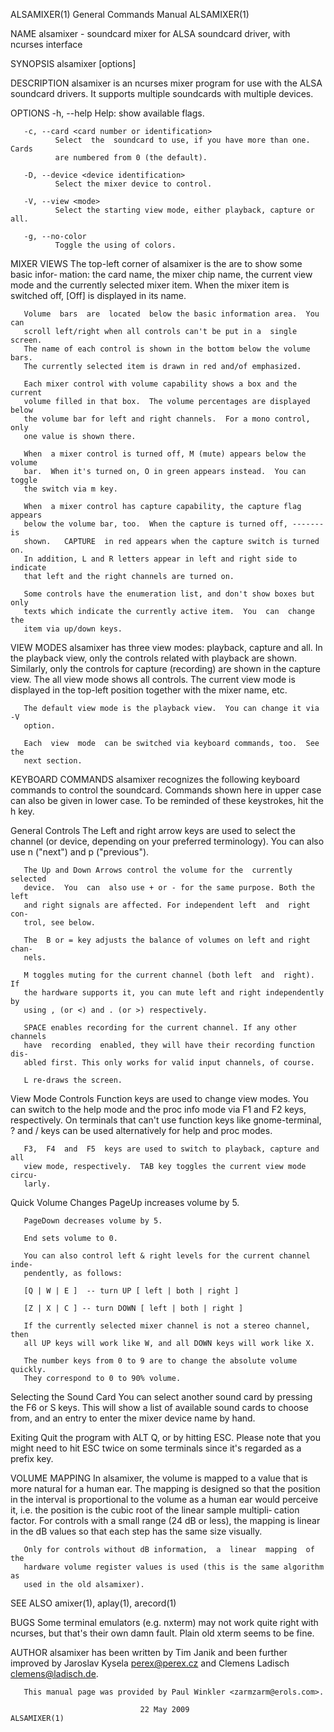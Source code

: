 ALSAMIXER(1)               General Commands Manual               ALSAMIXER(1)

NAME
       alsamixer  -  soundcard  mixer for ALSA soundcard driver, with ncurses
       interface

SYNOPSIS
       alsamixer [options]

DESCRIPTION
       alsamixer is an ncurses mixer program for use with the ALSA  soundcard
       drivers. It supports multiple soundcards with multiple devices.

OPTIONS
       -h, --help
              Help: show available flags.

       -c, --card <card number or identification>
              Select  the  soundcard to use, if you have more than one. Cards
              are numbered from 0 (the default).

       -D, --device <device identification>
              Select the mixer device to control.

       -V, --view <mode>
              Select the starting view mode, either playback, capture or all.

       -g, --no-color
              Toggle the using of colors.

MIXER VIEWS
       The top-left corner of alsamixer is the are to show some basic  infor‐
       mation:  the card name, the mixer chip name, the current view mode and
       the currently selected mixer item.  When the mixer  item  is  switched
       off, [Off] is displayed in its name.

       Volume  bars  are  located  below the basic information area.  You can
       scroll left/right when all controls can't be put in a  single  screen.
       The name of each control is shown in the bottom below the volume bars.
       The currently selected item is drawn in red and/of emphasized.

       Each mixer control with volume capability shows a box and the  current
       volume filled in that box.  The volume percentages are displayed below
       the volume bar for left and right channels.  For a mono control,  only
       one value is shown there.

       When  a mixer control is turned off, M (mute) appears below the volume
       bar.  When it's turned on, O in green appears instead.  You can toggle
       the switch via m key.

       When  a mixer control has capture capability, the capture flag appears
       below the volume bar, too.  When the capture is turned off, ------- is
       shown.   CAPTURE  in red appears when the capture switch is turned on.
       In addition, L and R letters appear in left and right side to indicate
       that left and the right channels are turned on.

       Some controls have the enumeration list, and don't show boxes but only
       texts which indicate the currently active item.  You  can  change  the
       item via up/down keys.

VIEW MODES
       alsamixer  has  three  view  modes: playback, capture and all.  In the
       playback view, only the controls  related  with  playback  are  shown.
       Similarly,  only the controls for capture (recording) are shown in the
       capture view.  The all view mode shows all controls.  The current view
       mode  is  displayed  in  the top-left position together with the mixer
       name, etc.

       The default view mode is the playback view.  You can change it via  -V
       option.

       Each  view  mode  can be switched via keyboard commands, too.  See the
       next section.

KEYBOARD COMMANDS
       alsamixer recognizes the following keyboard commands  to  control  the
       soundcard.   Commands  shown  here  in upper case can also be given in
       lower case.  To be reminded of these keystrokes, hit the h key.

   General Controls
       The Left and right arrow keys are  used  to  select  the  channel  (or
       device,  depending  on your preferred terminology). You can also use n
       ("next") and p ("previous").

       The Up and Down Arrows control the volume for the  currently  selected
       device.  You  can  also use + or - for the same purpose. Both the left
       and right signals are affected. For independent left  and  right  con‐
       trol, see below.

       The  B or = key adjusts the balance of volumes on left and right chan‐
       nels.

       M toggles muting for the current channel (both left  and  right).   If
       the hardware supports it, you can mute left and right independently by
       using , (or <) and . (or >) respectively.

       SPACE enables recording for the current channel. If any other channels
       have  recording  enabled, they will have their recording function dis‐
       abled first. This only works for valid input channels, of course.

       L re-draws the screen.

   View Mode Controls
       Function keys are used to change view modes.  You can  switch  to  the
       help mode and the proc info mode via F1 and F2 keys, respectively.  On
       terminals that can't use function keys like gnome-terminal,  ?  and  /
       keys can be used alternatively for help and proc modes.

       F3,  F4  and  F5  keys are used to switch to playback, capture and all
       view mode, respectively.  TAB key toggles the current view mode circu‐
       larly.

   Quick Volume Changes
       PageUp increases volume by 5.

       PageDown decreases volume by 5.

       End sets volume to 0.

       You can also control left & right levels for the current channel inde‐
       pendently, as follows:

       [Q | W | E ]  -- turn UP [ left | both | right ]

       [Z | X | C ] -- turn DOWN [ left | both | right ]

       If the currently selected mixer channel is not a stereo channel,  then
       all UP keys will work like W, and all DOWN keys will work like X.

       The number keys from 0 to 9 are to change the absolute volume quickly.
       They correspond to 0 to 90% volume.

   Selecting the Sound Card
       You can select another sound card by pressing the F6 or S keys.   This
       will show a list of available sound cards to choose from, and an entry
       to enter the mixer device name by hand.

   Exiting
       Quit the program with ALT Q, or by hitting ESC.  Please note that  you
       might need to hit ESC twice on some terminals since it's regarded as a
       prefix key.

VOLUME MAPPING
       In alsamixer, the volume is mapped to a value that is more natural for
       a  human  ear.   The  mapping  is designed so that the position in the
       interval is proportional to the volume as a human ear  would  perceive
       it, i.e. the position is the cubic root of the linear sample multipli‐
       cation factor.  For controls with a small range (24 dB or  less),  the
       mapping is linear in the dB values so that each step has the same size
       visually.

       Only for controls without dB information,  a  linear  mapping  of  the
       hardware volume register values is used (this is the same algorithm as
       used in the old alsamixer).

SEE ALSO
        amixer(1), aplay(1), arecord(1)

BUGS
       Some terminal emulators (e.g. nxterm) may not work  quite  right  with
       ncurses,  but that's their own damn fault. Plain old xterm seems to be
       fine.

AUTHOR
       alsamixer has been written by Tim Janik and been further  improved  by
       Jaroslav     Kysela     <perex@perex.cz>     and    Clemens    Ladisch
       <clemens@ladisch.de>.

       This manual page was provided by Paul Winkler <zarmzarm@erols.com>.

                                 22 May 2009                     ALSAMIXER(1)
